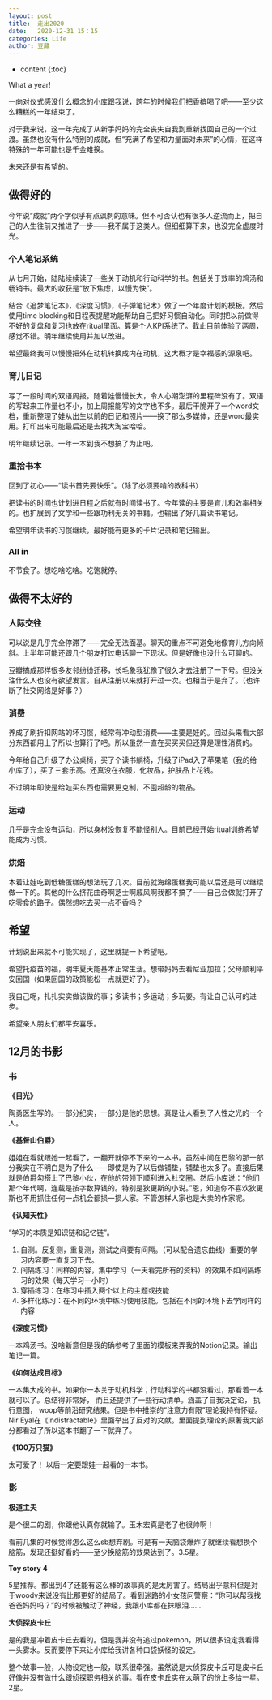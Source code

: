```yaml
---
layout: post
title:  走出2020
date:   2020-12-31 15：15
categories: Life
author: 豆藏
---
```


* content
{:toc}

What a year!

一向对仪式感没什么概念的小库跟我说，跨年的时候我们把香槟喝了吧——至少这么糟糕的一年结束了。

对于我来说，这一年完成了从新手妈妈的完全丧失自我到重新找回自己的一个过渡。虽然也没有什么特别的成就，但“充满了希望和力量面对未来”的心情，在这样特殊的一年可能也是千金难换。

未来还是有希望的。





## 做得好的

今年说“成就”两个字似乎有点讽刺的意味。但不可否认也有很多人逆流而上，把自己的人生往前又推进了一步——我不属于这类人。但细细算下来，也没完全虚度时光。

### 个人笔记系统

从七月开始，陆陆续续读了一些关于动机和行动科学的书。包括关于效率的鸡汤和畅销书。最大的收获是“放下焦虑，以慢为快”。

结合《追梦笔记本》，《深度习惯》，《子弹笔记术》做了一个年度计划的模板。然后使用time blocking和日程表提醒功能帮助自己把好习惯自动化。同时把以前做得不好的复盘和复习也放在ritual里面。算是个人KPI系统了。截止目前体验了两周，感觉不错。明年继续使用并加以改进。

希望最终我可以慢慢把外在动机转换成内在动机，这大概才是幸福感的源泉吧。

### 育儿日记

写了一段时间的双语周报。随着娃慢慢长大，令人心潮澎湃的里程碑没有了。双语的写起来工作量也不小，加上周报能写的文字也不多。最后干脆开了一个word文档，重新整理了娃从出生以前的日记和照片——换了那么多媒体，还是word最实用。打印出来可能最后还是去找大淘宝哈哈。

明年继续记录。一年一本到我不想搞了为止吧。

### 重拾书本

回到了初心——“读书首先要快乐”。（除了必须要啃的教科书）

把读书的时间也计划进日程之后就有时间读书了。今年读的主要是育儿和效率相关的。也扩展到了文学和一些跟功利无关的书籍。也输出了好几篇读书笔记。

希望明年读书的习惯继续，最好能有更多的卡片记录和笔记输出。

### All in

不节食了。想吃啥吃啥。吃饱就停。

## 做得不太好的

### 人际交往

可以说是几乎完全停滞了——完全无法面基。聊天的重点不可避免地像育儿方向倾斜。上半年可能还跟几个朋友打过电话聊一下现状。但是好像也没什么可聊的。

豆瓣搞成那样很多友邻纷纷迁移，长毛象我犹豫了很久才去注册了一下号。但没关注什么人也没有欲望发言。自从注册以来就打开过一次。也相当于是弃了。（也许断了社交网络是好事？）

### 消费

养成了刷折扣网站的坏习惯，经常有冲动型消费——主要是娃的。回过头来看大部分东西都用上了所以也算行了吧。所以虽然一直在买买买但还算是理性消费的。

今年给自己升级了办公桌椅，买了个读书躺椅，升级了iPad入了苹果笔（我的给小库了），买了三套乐高。还真没在衣服，化妆品，护肤品上花钱。

不过明年即使是给娃买东西也需要更克制，不囤超龄的物品。

### 运动

几乎是完全没有运动，所以身材没恢复不能怪别人。目前已经开始ritual训练希望能成为习惯。

### 烘焙

本着让娃吃到低糖蛋糕的想法玩了几次。目前就海绵蛋糕我可能以后还是可以继续做一下的。其他的什么挤花曲奇啊芝士啊戚风啊我都不搞了——自己会做就打开了吃零食的路子。偶然想吃去买一点不香吗？

## 希望

计划说出来就不可能实现了，这里就提一下希望吧。

希望托疫苗的福，明年夏天能基本正常生活。想带妈妈去看尼亚加拉；父母顺利平安回国（如果回国的政策能松一点就更好了）。

我自己呢，扎扎实实做该做的事；多读书；多运动；多玩耍。有让自己认可的进步。

希望亲人朋友们都平安喜乐。

## 12月的书影

### 书

**《目光》**

陶勇医生写的。一部分纪实，一部分是他的思想。真是让人看到了人性之光的一个人。

**《基督山伯爵》**

姐姐在看就跟她一起看了，一翻开就停不下来的一本书。虽然中间在巴黎的那一部分我实在不明白是为了什么——即使是为了以后做铺垫，铺垫也太多了。直接后果就是伯爵勾搭上了巴黎小伙，在他的带领下顺利进入社交圈。然后小库说：“他们那个年代啊，连载是按字数算钱的。特别是狄更斯的小说。”恩，知道你不喜欢狄更斯也不用抓住任何一点机会都损一损人家。不管怎样人家也是大卖的作家呢。

**《认知天性》**

“学习的本质是知识链和记忆链”。

1. 自测。反复测，重复测，测试之间要有间隔。（可以配合遗忘曲线）重要的学习内容要一直复习下去。
2. 间隔练习：同样的内容，集中学习（一天看完所有的资料）的效果不如间隔练习的效果（每天学习一小时）
3. 穿插练习：在练习中插入两个以上的主题或技能
4. 多样化练习：在不同的环境中练习使用技能。包括在不同的环境下去学同样的内容

**《深度习惯》**

一本鸡汤书。没啥新意但是我的确参考了里面的模板来弄我的Notion记录。输出笔记一篇。

**《如何达成目标》**

一本集大成的书。如果你一本关于动机科学；行动科学的书都没看过，那看着一本就可以了。总结得非常好， 而且还提供了一些行动清单。涵盖了自我决定论， 执行意图， woop等前沿研究结果。但是书中推崇的“注意力有限”理论我持有怀疑。Nir Eyal在《indistractable》里面举出了反对的文献。里面提到理论的原著我大部分都看过了所以这本书翻了一下就弃了。

**《100万只猫》**

太可爱了！ 以后一定要跟娃一起看的一本书。

### 影

**极道主夫** 

是个很二的剧，你跟他认真你就输了。玉木宏真是老了也很帅啊！

看前几集的时候觉得怎么这么sb想弃剧。可是有一天脑袋爆炸了就继续看想换个脑筋，发现还挺好看的——至少换脑筋的效果达到了。3.5星。

**Toy story 4**

5星推荐。都出到4了还能有这么棒的故事真的是太厉害了。结局出乎意料但是对于woody来说没有比那更好的结局了。看到迷路的小女孩问警察：“你可以帮我找爸爸妈妈吗？”的时候被触动了神经，我跟小库都在抹眼泪……

**大侦探皮卡丘**

是的我是冲着皮卡丘去看的。但是我并没有追过pokemon，所以很多设定我看得一头雾水。反而要停下来让小库给我讲各种口袋妖怪的设定。

整个故事一般，人物设定也一般，联系很牵强。虽然说是大侦探皮卡丘可是皮卡丘好像并没有做什么跟侦探职务相关的事。看在皮卡丘实在太萌了的份上多给一星。2星。
